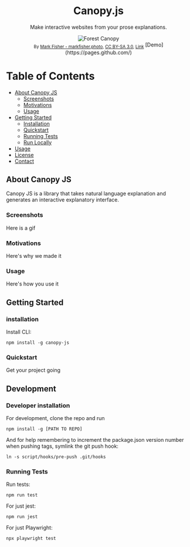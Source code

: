 <div align="center">
<h1>Canopy.js</h1>
<p> Make interactive websites from your prose explanations. </p>
<img src="https://upload.wikimedia.org/wikipedia/commons/thumb/e/ef/JigsawCanopy.jpg/2560px-JigsawCanopy.jpg" alt="Forest Canopy" width="auto" height="auto" /><br>
<sub>By <a rel="nofollow" class="external text" href="https://markfisher.photo">Mark Fisher - markfisher.photo</a>, <a href="https://creativecommons.org/licenses/by-sa/3.0" title="Creative Commons Attribution-Share Alike 3.0">CC BY-SA 3.0</a>, <a href="https://commons.wikimedia.org/w/index.php?curid=18189052">Link</a></sub>
[Demo](https://pages.github.com/)
</div>

# Table of Contents

- [About Canopy JS](#about-canopy-js)
  * [Screenshots](#screenshots)
  * [Motivations](#motivations)
  * [Usage](#usage)
- [Getting Started](#getting-started)
  * [Installation](#installation)
  * [Quickstart](#quickstart)
  * [Running Tests](#running-tests)
  * [Run Locally](#running-run-locally)
- [Usage](#usage)
- [License](#license)
- [Contact](#contact)

## About Canopy JS

Canopy JS is a library that takes natural language explanation and generates an interactive explanatory interface.

### Screenshots

Here is a gif

### Motivations

Here's why we made it

### Usage

Here's how you use it

## Getting Started

### installation

Install CLI:

```
npm install -g canopy-js
```

### Quickstart

Get your project going

## Development

### Developer installation

For development, clone the repo and run

```
npm install -g [PATH TO REPO]
```

And for help remembering to increment the package.json version number when pushing tags, symlink the git push hook:
```
ln -s script/hooks/pre-push .git/hooks
```

### Running Tests

Run tests:
```
npm run test
```

For just jest:

```
npm run jest
```

For just Playwright:
```
npx playwright test
```
